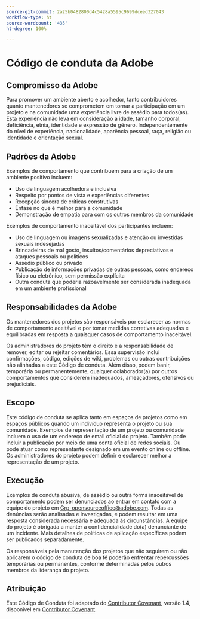 ```yaml
---
source-git-commit: 2a25b0482800d4c5428a5595c9699dceed327043
workflow-type: ht
source-wordcount: '435'
ht-degree: 100%

---
```

# Código de conduta da Adobe

## Compromisso da Adobe

Para promover um ambiente aberto e acolhedor, tanto contribuidores quanto mantenedores se comprometem em tornar a participação em um projeto e na comunidade uma experiência livre de assédio para todos(as). Esta experiência não leva em consideração a idade, tamanho corporal, deficiência, etnia, identidade e expressão de gênero. Independentemente do nível de experiência, nacionalidade, aparência pessoal, raça, religião ou identidade e orientação sexual.

## Padrões da Adobe

Exemplos de comportamento que contribuem para a criação de um ambiente positivo incluem:

* Uso de linguagem acolhedora e inclusiva
* Respeito por pontos de vista e experiências diferentes
* Recepção sincera de críticas construtivas
* Ênfase no que é melhor para a comunidade
* Demonstração de empatia para com os outros membros da comunidade

Exemplos de comportamento inaceitável dos participantes incluem:

* Uso de linguagem ou imagens sexualizadas e atenção ou investidas sexuais indesejadas
* Brincadeiras de mal gosto, insultos/comentários depreciativos e ataques pessoais ou políticos
* Assédio público ou privado
* Publicação de informações privadas de outras pessoas, como endereço físico ou eletrônico, sem permissão explícita
* Outra conduta que poderia razoavelmente ser considerada inadequada em um ambiente profissional

## Responsabilidades da Adobe

Os mantenedores dos projetos são responsáveis por esclarecer as normas de comportamento aceitável e por tomar medidas corretivas adequadas e equilibradas em resposta a quaisquer casos de comportamento inaceitável.

Os administradores do projeto têm o direito e a responsabilidade de remover, editar ou rejeitar comentários. Essa supervisão inclui confirmações, código, edições de wiki, problemas ou outras contribuições não alinhadas a este Código de conduta. Além disso, podem banir, temporária ou permanentemente, qualquer colaborador(a) por outros comportamentos que considerem inadequados, ameaçadores, ofensivos ou prejudiciais.

## Escopo

Este código de conduta se aplica tanto em espaços de projetos como em espaços públicos quando um indivíduo representa o projeto ou sua comunidade. Exemplos de representação de um projeto ou comunidade incluem o uso de um endereço de email oficial do projeto. Também pode incluir a publicação por meio de uma conta oficial de redes sociais. Ou pode atuar como representante designado em um evento online ou offline. Os administradores do projeto podem definir e esclarecer melhor a representação de um projeto.

## Execução

Exemplos de conduta abusiva, de assédio ou outra forma inaceitável de comportamento podem ser denunciados ao entrar em contato com a equipe do projeto em Grp-opensourceoffice@adobe.com. Todas as denúncias serão analisadas e investigadas, e podem resultar em uma resposta considerada necessária e adequada às circunstâncias. A equipe do projeto é obrigada a manter a confidencialidade do(a) denunciante de um incidente. Mais detalhes de políticas de aplicação específicas podem ser publicados separadamente.

Os responsáveis pela manutenção dos projetos que não seguirem ou não aplicarem o código de conduta de boa fé poderão enfrentar repercussões temporárias ou permanentes, conforme determinadas pelos outros membros da liderança do projeto.

## Atribuição

Este Código de Conduta foi adaptado do [Contributor Covenant](https://www.contributor-covenant.org/), versão 1.4, disponível em [Contributor Covenant](https://www.contributor-covenant.org/version/1/4/code-of-conduct/).
